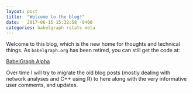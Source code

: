 ```yaml
---
layout: post
title:  "Welcome to the blog!"
date:   2017-06-15 15:32:58 -0400
categories: babelgraph rstats meta
---
```


Welcome to this blog, which is the new home for thoughts and technical things. As `babelgraph.org` has been retired, you can still get the code at:

[BabelGraph Alpha](https://github.com/gweissman/BabelGraph)

Over time I will try to migrate the old blog posts (mostly dealing with network analyses and C++ using R) to here along with the very informative user comments, and updates.

